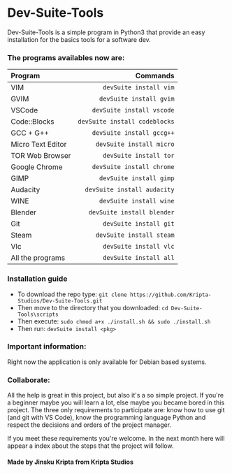 # Dev-Suite-Tools
Dev-Suite-Tools is a simple program in Python3 that provide an easy installation for the basics tools for a software dev.
### The programs availables now are: 

| Program      |  Commands   |
| :---        |      ---:   |
| VIM      | `devSuite install vim`       |
| GVIM   | `devSuite install gvim`        | 
| VSCode   | `devSuite install vscode`        | 
| Code::Blocks   | `devSuite install codeblocks`        | 
| GCC + G++   |  `devSuite install gccg++`        | 
| Micro Text Editor   | `devSuite install micro`        | 
| TOR Web Browser   | `devSuite install tor`        | 
| Google Chrome   | `devSuite install chrome`        | 
| GIMP   | `devSuite install gimp`        | 
| Audacity   | `devSuite install audacity`        | 
| WINE   | `devSuite install wine`        | 
| Blender   | `devSuite install blender`        | 
| Git   | `devSuite install git`        | 
| Steam   | `devSuite install steam`        | 
| Vlc   | `devSuite install vlc`        | 
| All the programs   | `devSuite install all`        | 

### Installation guide
* To download the repo type: `git clone https://github.com/Kripta-Studios/Dev-Suite-Tools.git`
* Then move to the directory that you downloaded: `cd Dev-Suite-Tools\scripts`
* Then execute: `sudo chmod a+x ./install.sh && sudo ./install.sh`
* Then run: `devSuite install <pkg>` 

### Important information:
Right now the application is only available for Debian based systems.

### Collaborate:
All the help is great in this project, but also it's a so simple project. If you're a beginner maybe you will learn a lot, else maybe you became bored in this project. The three only requirements to participate are: know how to use git (and git with VS Code), know the programming language Python and respect the decisions and orders of the project manager. 

If you meet these requirements you're welcome. In the next month here will appear a index about the steps that the project will follow. 

#### Made by Jinsku Kripta from Kripta Studios
